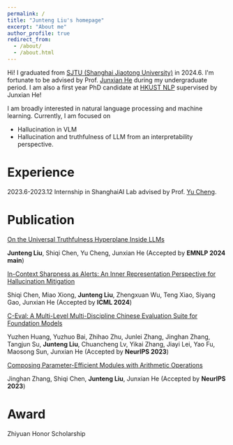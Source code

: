 ```yaml
---
permalink: /
title: "Junteng Liu's homepage"
excerpt: "About me"
author_profile: true
redirect_from: 
  - /about/
  - /about.html
---
```


Hi! I graduated from [SJTU (Shanghai Jiaotong University)](https://en.sjtu.edu.cn/) in 2024.6. I'm fortunate to be advised by Prof. [Junxian He](https://jxhe.github.io/) during my undergraduate period.
I am also a first year PhD candidate at [HKUST NLP](https://github.com/hkust-nlp) supervised by Junxian He!


I am broadly interested in natural language processing and machine learning.  Currently, I am focused on 

* Hallucination in VLM
* Hallucination and truthfulness of LLM from an interpretability perspective.

Experience
======
2023.6-2023.12 Internship in ShanghaiAI Lab advised by Prof. [Yu Cheng](https://ych133.github.io/).

Publication
======

[On the Universal Truthfulness Hyperplane Inside LLMs](https://arxiv.org/abs/2407.08582)

**Junteng Liu**, Shiqi Chen, Yu Cheng, Junxian He   (Accepted by **EMNLP 2024 main**)

[In-Context Sharpness as Alerts: An Inner Representation Perspective for Hallucination Mitigation](https://arxiv.org/abs/2403.01548)

Shiqi Chen, Miao Xiong, **Junteng Liu**, Zhengxuan Wu, Teng Xiao, Siyang Gao, Junxian He (Accepted by **ICML 2024**)

[C-Eval: A Multi-Level Multi-Discipline Chinese Evaluation Suite for Foundation Models](https://arxiv.org/abs/2305.08322)

Yuzhen Huang, Yuzhuo Bai, Zhihao Zhu, Junlei Zhang, Jinghan Zhang, Tangjun Su, **Junteng Liu**, Chuancheng Lv, Yikai Zhang, Jiayi Lei, Yao Fu, Maosong Sun, Junxian He    (Accepted by **NeurIPS 2023**)

[Composing Parameter-Efficient Modules with Arithmetic Operations](https://arxiv.org/abs/2306.14870)

Jinghan Zhang, Shiqi Chen, **Junteng Liu**, Junxian He (Accepted by **NeurIPS 2023**)

Award
======

Zhiyuan Honor Scholarship



